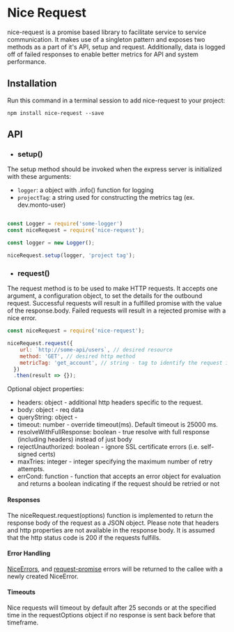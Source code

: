 # Nice Request

nice-request is a promise based library to facilitate service to service communication. It makes use of a singleton pattern and exposes two methods as a part of it's API, setup and request. Additionally, data is logged off of failed responses to enable better metrics for API and system performance.

## Installation

Run this command in a terminal session to add nice-request to your project:

```
npm install nice-request --save
```

## API

* ### setup()

The setup method should be invoked when the express server is initialized with these arguments:

* `logger`: a object with .info() function for logging
* `projectTag`: a string used for constructing the metrics tag (ex. dev.monto-user)

```javascript

const Logger = require('some-logger')
const niceRequest = require('nice-request');

const logger = new Logger();

niceRequest.setup(logger, 'project tag');
```

* ### request()

The request method is to be used to make HTTP requests. It accepts one argument, a configuration object, to set the details for the outbound request.
Successful requests will result in a fulfilled promise with the value of the response.body. Failed requests will result in a rejected promise with a nice error.

```javascript
const niceRequest = require('nice-request');

niceRequest.request({
    url: `http://some-api/users`, // desired resource
    method: 'GET', // desired http method
    metricTag: 'get_account', // string - tag to identify the request in the log (ex. 'create_user')
  })
  .then(result => {});
```

Optional object properties:

  + headers: object - additional http headers specific to the request.
  + body: object - req data
  + queryString: object -
  + timeout: number - override timeout(ms). Default timeout is 25000 ms.
  + resolveWithFullResponse: boolean - true resolve with full response (including headers) instead of just body
  + rejectUnauthorized: boolean - ignore SSL certificate errors (i.e. self-signed certs)
  + maxTries: integer - integer specifying the maximum number of retry attempts.
  + errCond: function - function that accepts an error object for evaluation and returns a boolean indicating if the request should be retried or not


#### Responses

The niceRequest.request(options) function is implemented to return the response body of the request as a JSON object. Please note that headers and http properties are not available in the response body. It is assumed that the http status code is 200 if the requests fulfills.

#### Error Handling

[NiceErrors](https://www.npmjs.com/package/nice-http-error), and [request-promise](https://www.npmjs.com/package/request-promise-json) errors will be returned to the callee with a newly created NiceError.

#### Timeouts

Nice requests will timeout by default after 25 seconds or at the specified time in the requestOptions object if no response is sent back before that timeframe.
